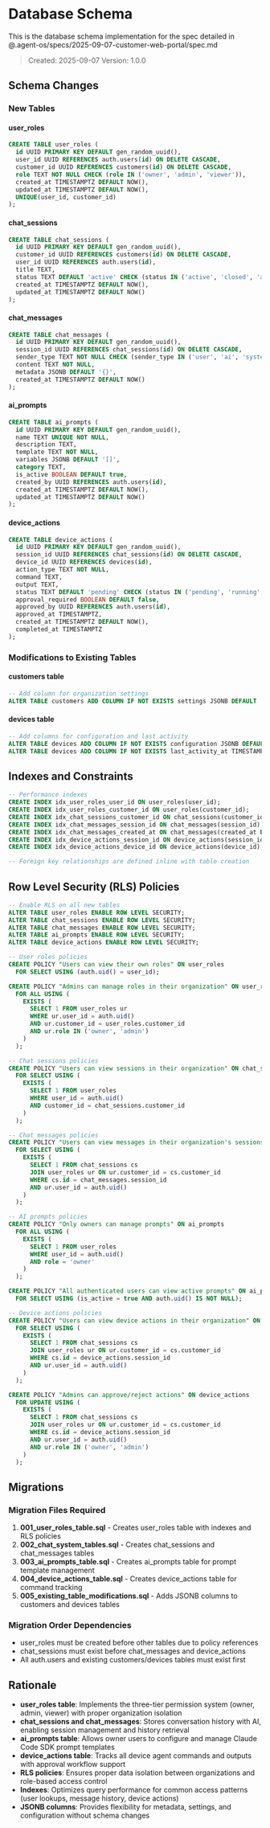 # Database Schema

This is the database schema implementation for the spec detailed in @.agent-os/specs/2025-09-07-customer-web-portal/spec.md

> Created: 2025-09-07
> Version: 1.0.0

## Schema Changes

### New Tables

#### user_roles

```sql
CREATE TABLE user_roles (
  id UUID PRIMARY KEY DEFAULT gen_random_uuid(),
  user_id UUID REFERENCES auth.users(id) ON DELETE CASCADE,
  customer_id UUID REFERENCES customers(id) ON DELETE CASCADE,
  role TEXT NOT NULL CHECK (role IN ('owner', 'admin', 'viewer')),
  created_at TIMESTAMPTZ DEFAULT NOW(),
  updated_at TIMESTAMPTZ DEFAULT NOW(),
  UNIQUE(user_id, customer_id)
);
```

#### chat_sessions

```sql
CREATE TABLE chat_sessions (
  id UUID PRIMARY KEY DEFAULT gen_random_uuid(),
  customer_id UUID REFERENCES customers(id) ON DELETE CASCADE,
  user_id UUID REFERENCES auth.users(id),
  title TEXT,
  status TEXT DEFAULT 'active' CHECK (status IN ('active', 'closed', 'archived')),
  created_at TIMESTAMPTZ DEFAULT NOW(),
  updated_at TIMESTAMPTZ DEFAULT NOW()
);
```

#### chat_messages

```sql
CREATE TABLE chat_messages (
  id UUID PRIMARY KEY DEFAULT gen_random_uuid(),
  session_id UUID REFERENCES chat_sessions(id) ON DELETE CASCADE,
  sender_type TEXT NOT NULL CHECK (sender_type IN ('user', 'ai', 'system')),
  content TEXT NOT NULL,
  metadata JSONB DEFAULT '{}',
  created_at TIMESTAMPTZ DEFAULT NOW()
);
```

#### ai_prompts

```sql
CREATE TABLE ai_prompts (
  id UUID PRIMARY KEY DEFAULT gen_random_uuid(),
  name TEXT UNIQUE NOT NULL,
  description TEXT,
  template TEXT NOT NULL,
  variables JSONB DEFAULT '[]',
  category TEXT,
  is_active BOOLEAN DEFAULT true,
  created_by UUID REFERENCES auth.users(id),
  created_at TIMESTAMPTZ DEFAULT NOW(),
  updated_at TIMESTAMPTZ DEFAULT NOW()
);
```

#### device_actions

```sql
CREATE TABLE device_actions (
  id UUID PRIMARY KEY DEFAULT gen_random_uuid(),
  session_id UUID REFERENCES chat_sessions(id) ON DELETE CASCADE,
  device_id UUID REFERENCES devices(id),
  action_type TEXT NOT NULL,
  command TEXT,
  output TEXT,
  status TEXT DEFAULT 'pending' CHECK (status IN ('pending', 'running', 'completed', 'failed', 'approved', 'rejected')),
  approval_required BOOLEAN DEFAULT false,
  approved_by UUID REFERENCES auth.users(id),
  approved_at TIMESTAMPTZ,
  created_at TIMESTAMPTZ DEFAULT NOW(),
  completed_at TIMESTAMPTZ
);
```

### Modifications to Existing Tables

#### customers table

```sql
-- Add column for organization settings
ALTER TABLE customers ADD COLUMN IF NOT EXISTS settings JSONB DEFAULT '{}';
```

#### devices table

```sql
-- Add columns for configuration and last activity
ALTER TABLE devices ADD COLUMN IF NOT EXISTS configuration JSONB DEFAULT '{}';
ALTER TABLE devices ADD COLUMN IF NOT EXISTS last_activity_at TIMESTAMPTZ;
```

## Indexes and Constraints

```sql
-- Performance indexes
CREATE INDEX idx_user_roles_user_id ON user_roles(user_id);
CREATE INDEX idx_user_roles_customer_id ON user_roles(customer_id);
CREATE INDEX idx_chat_sessions_customer_id ON chat_sessions(customer_id);
CREATE INDEX idx_chat_messages_session_id ON chat_messages(session_id);
CREATE INDEX idx_chat_messages_created_at ON chat_messages(created_at DESC);
CREATE INDEX idx_device_actions_session_id ON device_actions(session_id);
CREATE INDEX idx_device_actions_device_id ON device_actions(device_id);

-- Foreign key relationships are defined inline with table creation
```

## Row Level Security (RLS) Policies

```sql
-- Enable RLS on all new tables
ALTER TABLE user_roles ENABLE ROW LEVEL SECURITY;
ALTER TABLE chat_sessions ENABLE ROW LEVEL SECURITY;
ALTER TABLE chat_messages ENABLE ROW LEVEL SECURITY;
ALTER TABLE ai_prompts ENABLE ROW LEVEL SECURITY;
ALTER TABLE device_actions ENABLE ROW LEVEL SECURITY;

-- User roles policies
CREATE POLICY "Users can view their own roles" ON user_roles
  FOR SELECT USING (auth.uid() = user_id);

CREATE POLICY "Admins can manage roles in their organization" ON user_roles
  FOR ALL USING (
    EXISTS (
      SELECT 1 FROM user_roles ur
      WHERE ur.user_id = auth.uid()
      AND ur.customer_id = user_roles.customer_id
      AND ur.role IN ('owner', 'admin')
    )
  );

-- Chat sessions policies
CREATE POLICY "Users can view sessions in their organization" ON chat_sessions
  FOR SELECT USING (
    EXISTS (
      SELECT 1 FROM user_roles
      WHERE user_id = auth.uid()
      AND customer_id = chat_sessions.customer_id
    )
  );

-- Chat messages policies
CREATE POLICY "Users can view messages in their organization's sessions" ON chat_messages
  FOR SELECT USING (
    EXISTS (
      SELECT 1 FROM chat_sessions cs
      JOIN user_roles ur ON ur.customer_id = cs.customer_id
      WHERE cs.id = chat_messages.session_id
      AND ur.user_id = auth.uid()
    )
  );

-- AI prompts policies
CREATE POLICY "Only owners can manage prompts" ON ai_prompts
  FOR ALL USING (
    EXISTS (
      SELECT 1 FROM user_roles
      WHERE user_id = auth.uid()
      AND role = 'owner'
    )
  );

CREATE POLICY "All authenticated users can view active prompts" ON ai_prompts
  FOR SELECT USING (is_active = true AND auth.uid() IS NOT NULL);

-- Device actions policies
CREATE POLICY "Users can view device actions in their organization" ON device_actions
  FOR SELECT USING (
    EXISTS (
      SELECT 1 FROM chat_sessions cs
      JOIN user_roles ur ON ur.customer_id = cs.customer_id
      WHERE cs.id = device_actions.session_id
      AND ur.user_id = auth.uid()
    )
  );

CREATE POLICY "Admins can approve/reject actions" ON device_actions
  FOR UPDATE USING (
    EXISTS (
      SELECT 1 FROM chat_sessions cs
      JOIN user_roles ur ON ur.customer_id = cs.customer_id
      WHERE cs.id = device_actions.session_id
      AND ur.user_id = auth.uid()
      AND ur.role IN ('owner', 'admin')
    )
  );
```

## Migrations

### Migration Files Required

1. **001_user_roles_table.sql** - Creates user_roles table with indexes and RLS policies
2. **002_chat_system_tables.sql** - Creates chat_sessions and chat_messages tables
3. **003_ai_prompts_table.sql** - Creates ai_prompts table for prompt template management
4. **004_device_actions_table.sql** - Creates device_actions table for command tracking
5. **005_existing_table_modifications.sql** - Adds JSONB columns to customers and devices tables

### Migration Order Dependencies

- user_roles must be created before other tables due to policy references
- chat_sessions must exist before chat_messages and device_actions
- All auth.users and existing customers/devices tables must exist first

## Rationale

- **user_roles table**: Implements the three-tier permission system (owner, admin, viewer) with proper organization isolation
- **chat_sessions and chat_messages**: Stores conversation history with AI, enabling session management and history retrieval
- **ai_prompts table**: Allows owner users to configure and manage Claude Code SDK prompt templates
- **device_actions table**: Tracks all device agent commands and outputs with approval workflow support
- **RLS policies**: Ensures proper data isolation between organizations and role-based access control
- **Indexes**: Optimizes query performance for common access patterns (user lookups, message history, device actions)
- **JSONB columns**: Provides flexibility for metadata, settings, and configuration without schema changes
